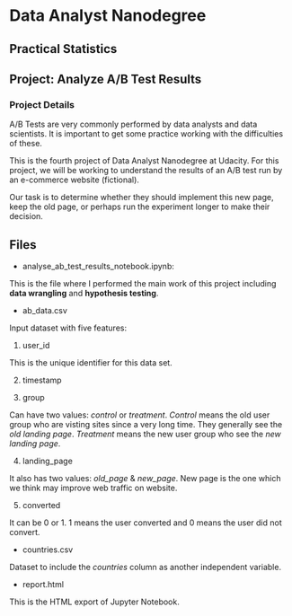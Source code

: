 # Data Analyst Nanodegree

## Practical Statistics

## Project: Analyze A/B Test Results

### Project Details

A/B Tests are very commonly performed by data analysts and data scientists. It is important to get some practice working with the difficulties of these.

This is the fourth project of Data Analyst Nanodegree at Udacity. For this project, we will be working to understand the results of an A/B test run by an e-commerce website (fictional).

Our task is to determine whether they should implement this new page, keep the old page, or perhaps run the experiment longer to make their decision.

## Files

- analyse_ab_test_results_notebook.ipynb:

This is the file where I performed the main work of this project including **data wrangling** and **hypothesis testing**.

- ab_data.csv

Input dataset with five features:

1. user_id

This is the unique identifier for this data set.

2. timestamp

3. group

Can have two values: *control* or *treatment*. *Control* means the old user group who are visting sites since a very long time. They generally see the *old landing page*. *Treatment* means the new user group who see the *new landing page*.

4. landing_page

It also has two values: *old_page* & *new_page*. New page is the one which we think may improve web traffic on website.

5. converted

It can be 0 or 1. 1 means the user converted and 0 means the user did not convert.

- countries.csv

Dataset to include the *countries* column as another independent variable.

- report.html

This is the HTML export of Jupyter Notebook.